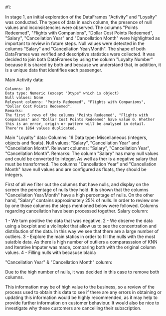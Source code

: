 #1:

In stage 1, an initial exploration of the DataFrames "Activity" and "Loyalty" was conducted. The types of data in each column, the presence of null values and inconsistencies were observed. The columns "Points Redeemed", "Flights with Companions", "Dollar Cost Points Redeemed", "Salary", "Cancellation Year" and "Cancellation Month" were highlighted as important to review in future steps. Null values were detected in the columns "Salary" and "Cancellation Year/Month". The shape of both DataFrames was verified and descriptive statistics were collected. It was decided to join both DataFrames by using the column "Loyalty Number" because it is shared by both and because we understand that, in addition, it is a unique data that identifies each passenger.

Main Activity data:

    Columns: 10
    Data type: Numeric (except "Dtype" which is object)
    Null values: None
    Relevant columns: "Points Redeemed", "Flights with Companions", "Dollar Cost Points Redeemed".
    Remarks:
    The first 5 rows of the columns "Points Redeemed", "Flights with Companions" and "Dollar Cost Points Redeemed" have value 0. Whether this is an error, origin or pattern will be analysed in detail.
    There're 1864 values duplicated.


Main "Loyalty" data:
    Columns: 16
    Data type: Miscellaneous (integers, objects and floats).
    Null values: "Salary", "Cancellation Year" and "Cancellation Month".
    Relevant columns: "Salary", "Cancellation Year", "Cancellation Month".
    Remarks:
    The column "Salary" has many null values and could be converted to integer. As well as ther is a negative salary that must be transformed.
    The columns "Cancellation Year" and "Cancellation Month" have null values and are configured as floats, they should be integers.

First of all we filter out the columns that have nulls, and display on the screen the percentage of nulls they hold. It is shown that the columns "Cancellation Year/Month" have a high percentage of nulls. On the other hand, "Salary" contains approximately 25% of nulls. In order to review one by one those columns the steps mentioned below were followed. Columns regarding cancellation have been processed together.
Salary column: 

1 - We turn positive the data that was negative. 
2 - We observe the data using a boxplot and a violinplot that allow us to see the concentration and distribution of the data. In this way we see that there are a large number of outliers.
3 - Explore the main statics in order to fill the nulls with the most suiatble data. As there is high number of outliers a comparasssion of KNN and Iterative Imputer was made, comparing both with the original column values. 
4 - Filling nulls with becasuse blabla


"Cancellation Year" & "Cancellation Month" column:

Due to the high number of nulls, it was decided in this case to remove both columns. 

This information may be of high value to the business, so a review of the process used to obtain this data to see if there are any errors in obtaining or updating this information would be highly recommended, as it may help to provide further information on customer behaviour. It would also be nice to investigate why these customers are cancelling their subscription. 
